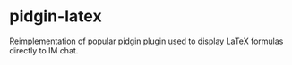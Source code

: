 # pidgin-latex
Reimplementation of popular pidgin plugin used to display LaTeX formulas directly to IM chat.
